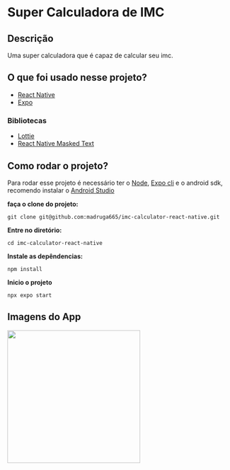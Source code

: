# Super Calculadora de IMC

## Descrição

Uma super calculadora que é capaz de calcular seu imc.

## O que foi usado nesse projeto?

- [React Native](https://reactnative.dev/)
- [Expo](https://expo.dev/)

### Bibliotecas

- [Lottie](https://github.com/airbnb/lottie-android)
- [React Native Masked Text](https://github.com/bhrott/react-native-masked-text)

## Como rodar o projeto?

Para rodar esse projeto é necessário ter o [Node](https://nodejs.org/en/), [Expo cli](https://docs.expo.dev/workflow/expo-cli/) e o android sdk, recomendo instalar o [Android Studio](https://developer.android.com/studio?hl=pt)

**faça o clone do projeto:**
```
git clone git@github.com:madruga665/imc-calculator-react-native.git
```

**Entre no diretório:**
```
cd imc-calculator-react-native
```

**Instale as depêndencias:**
```
npm install
```

**Inicio o projeto**
```
npx expo start
```

## Imagens do App


<img width="300px" src="https://user-images.githubusercontent.com/71455402/192154296-3bdcedaa-c115-4c15-9398-3a4a11b683ac.png"/>
